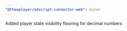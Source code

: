 ```yaml
---
"@theoplayer/adscript-connector-web": minor
---
```


Added player state visibility flooring for decimal numbers
